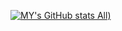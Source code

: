 [![MY's GitHub stats](https://github-readme-stats.vercel.app/api?username=0jas0jas&count_private=true&show_icons=true&theme=radical)
All)](https://github.com/anuraghazra/github-readme-stats)
